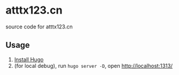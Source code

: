 # atttx123.cn
source code for atttx123.cn

## Usage

1. [Install Hugo](!https://gohugo.io/getting-started/installing/)
2. (for local debug), run `hugo server -D`, open [http://localhost:1313/](!http://localhost:1313/)

